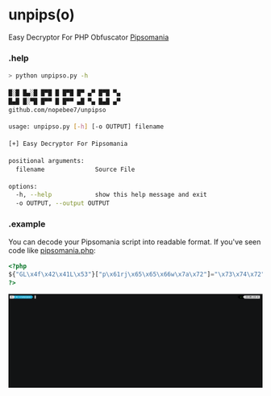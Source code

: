 # unpips(o)
Easy Decryptor For PHP Obfuscator [Pipsomania](http://www.pipsomania.com/best_php_obfuscator.do)  

### .help
```bash
> python unpipso.py -h

█░█ █▄░█ █▀█ █ █▀█ █▀ ▄▀ █▀█ ▀▄
█▄█ █░▀█ █▀▀ █ █▀▀ ▄█ ▀▄ █▄█ ▄▀
github.com/nopebee7/unpipso

usage: unpipso.py [-h] [-o OUTPUT] filename

[+] Easy Decryptor For Pipsomania

positional arguments:
  filename              Source File

options:
  -h, --help            show this help message and exit
  -o OUTPUT, --output OUTPUT
```

### .example
You can decode your Pipsomania script into readable format. If you've seen code like [pipsomania.php](https://github.com/nopebee7/unpipso/blob/main/example/pipsomania.php): 
  ```php
  <?php 
${"GL\x4f\x42\x41L\x53"}["p\x61rj\x65\x65\x66w\x7a\x72"]="\x73\x74\x72";${"\x47\x4c\x4f\x42\x41LS"}["\x70\x6e\x6fgop\x74\x67n"]="\x69";${"\x47LOB\x41\x4cS"}["\x67\x75\x62\x76\x69\x72s\x77"]="\x69";${"G\x4cOB\x41L\x53"}["j\x65m\x6a\x65\x6f\x6c\x6e\x68\x75\x67"]="\x73t\x72";${${"\x47\x4cO\x42\x41\x4c\x53"}["\x6a\x65mj\x65\x6f\x6c\x6eh\x75\x67"]}="\x48e\x6c\x6co, Wor\x6cd!!";for(${${"\x47\x4c\x4f\x42ALS"}["\x67u\x62\x76\x69\x72\x73\x77"]}=0;${${"\x47LO\x42A\x4c\x53"}["\x70\x6e\x6f\x67\x6f\x70\x74\x67n"]}<10;${${"\x47\x4c\x4f\x42\x41L\x53"}["pnog\x6f\x70\x74\x67\x6e"]}++){$wxliyyga="\x69";echo${$wxliyyga}.${${"\x47L\x4f\x42\x41\x4cS"}["\x70\x61r\x6a\x65\x65\x66\x77\x7ar"]};}
?>
  ```

![dec_pipsomania](https://github.com/nopebee7/unpipso/blob/main/images/unpipso.gif)

